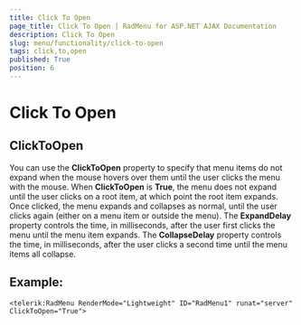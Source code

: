 ```yaml
---
title: Click To Open
page_title: Click To Open | RadMenu for ASP.NET AJAX Documentation
description: Click To Open
slug: menu/functionality/click-to-open
tags: click,to,open
published: True
position: 6
---
```


# Click To Open

## ClickToOpen

You can use the **ClickToOpen** property to specify that menu items do not expand when the mouse hovers over them until the user clicks the menu with the mouse. When **ClickToOpen** is **True**, the menu does not expand until the user clicks on a root item, at which point the root item expands. Once clicked, the menu expands and collapses as normal, until the user clicks again (either on a menu item or outside the menu). The **ExpandDelay** property controls the time, in milliseconds, after the user first clicks the menu until the menu item expands. The **CollapseDelay** property controls the time, in milliseconds, after the user clicks a second time until the menu items all collapse.

## Example:

````ASP.NET
<telerik:RadMenu RenderMode="Lightweight" ID="RadMenu1" runat="server" ClickToOpen="True">
````


